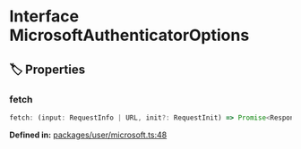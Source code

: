 # Interface MicrosoftAuthenticatorOptions

## 🏷️ Properties

### fetch <Badge type="info" text="optional" />

```ts
fetch: (input: RequestInfo | URL, init?: RequestInit) => Promise<Response>
```
<p style="font-size: 14px; color: var(--vp-c-text-2)">
<strong>Defined in:</strong> <a href="https://github.com/voxelum/minecraft-launcher-core-node/blob/master/packages/user/microsoft.ts#L48" target="_blank" rel="noreferrer">packages/user/microsoft.ts:48</a>
</p>


